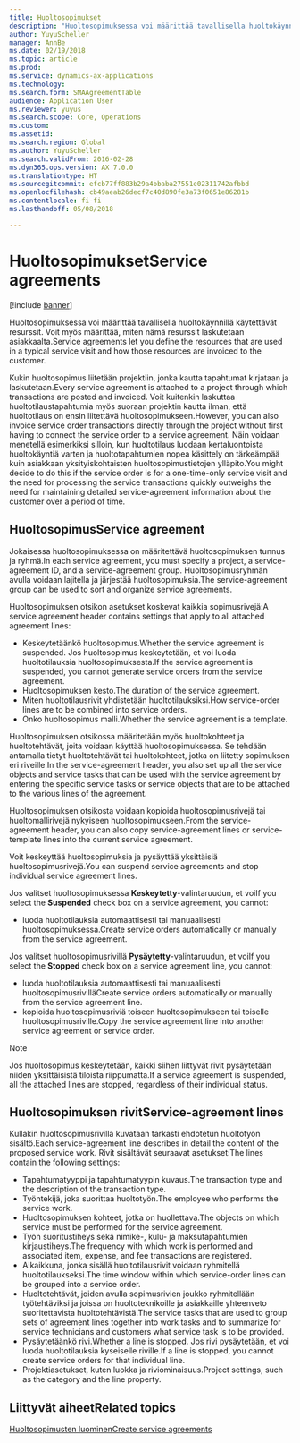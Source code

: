 ```yaml
---
title: Huoltosopimukset
description: "Huoltosopimuksessa voi määrittää tavallisella huoltokäynnillä käytettävät resurssit. Voit myös määrittää, miten nämä resurssit laskutetaan asiakkaalta."
author: YuyuScheller
manager: AnnBe
ms.date: 02/19/2018
ms.topic: article
ms.prod: 
ms.service: dynamics-ax-applications
ms.technology: 
ms.search.form: SMAAgreementTable
audience: Application User
ms.reviewer: yuyus
ms.search.scope: Core, Operations
ms.custom: 
ms.assetid: 
ms.search.region: Global
ms.author: YuyuScheller
ms.search.validFrom: 2016-02-28
ms.dyn365.ops.version: AX 7.0.0
ms.translationtype: HT
ms.sourcegitcommit: efcb77ff883b29a4bbaba27551e02311742afbbd
ms.openlocfilehash: cb49aeab26decf7c40d890fe3a73f0651e86281b
ms.contentlocale: fi-fi
ms.lasthandoff: 05/08/2018

---
```


# <a name="service-agreements"></a><span data-ttu-id="10908-103">Huoltosopimukset</span><span class="sxs-lookup"><span data-stu-id="10908-103">Service agreements</span></span>

[!include [banner](../includes/banner.md)]

<span data-ttu-id="10908-104">Huoltosopimuksessa voi määrittää tavallisella huoltokäynnillä käytettävät resurssit. Voit myös määrittää, miten nämä resurssit laskutetaan asiakkaalta.</span><span class="sxs-lookup"><span data-stu-id="10908-104">Service agreements let you define the resources that are used in a typical service visit and how those resources are invoiced to the customer.</span></span>

<span data-ttu-id="10908-105">Kukin huoltosopimus liitetään projektiin, jonka kautta tapahtumat kirjataan ja laskutetaan.</span><span class="sxs-lookup"><span data-stu-id="10908-105">Every service agreement is attached to a project through which transactions are posted and invoiced.</span></span> <span data-ttu-id="10908-106">Voit kuitenkin laskuttaa huoltotilaustapahtumia myös suoraan projektin kautta ilman, että huoltotilaus on ensin liitettävä huoltosopimukseen.</span><span class="sxs-lookup"><span data-stu-id="10908-106">However, you can also invoice service order transactions directly through the project without first having to connect the service order to a service agreement.</span></span> <span data-ttu-id="10908-107">Näin voidaan menetellä esimerkiksi silloin, kun huoltotilaus luodaan kertaluontoista huoltokäyntiä varten ja huoltotapahtumien nopea käsittely on tärkeämpää kuin asiakkaan yksityiskohtaisten huoltosopimustietojen ylläpito.</span><span class="sxs-lookup"><span data-stu-id="10908-107">You might decide to do this if the service order is for a one-time-only service visit and the need for processing the service transactions quickly outweighs the need for maintaining detailed service-agreement information about the customer over a period of time.</span></span>

## <a name="service-agreement"></a><span data-ttu-id="10908-108">Huoltosopimus</span><span class="sxs-lookup"><span data-stu-id="10908-108">Service agreement</span></span>

<span data-ttu-id="10908-109">Jokaisessa huoltosopimuksessa on määritettävä huoltosopimuksen tunnus ja ryhmä.</span><span class="sxs-lookup"><span data-stu-id="10908-109">In each service agreement, you must specify a project, a service-agreement ID, and a service-agreement group.</span></span> <span data-ttu-id="10908-110">Huoltosopimusryhmän avulla voidaan lajitella ja järjestää huoltosopimuksia.</span><span class="sxs-lookup"><span data-stu-id="10908-110">The service-agreement group can be used to sort and organize service agreements.</span></span>

<span data-ttu-id="10908-111">Huoltosopimuksen otsikon asetukset koskevat kaikkia sopimusrivejä:</span><span class="sxs-lookup"><span data-stu-id="10908-111">A service agreement header contains settings that apply to all attached agreement lines:</span></span>

-  <span data-ttu-id="10908-112">Keskeytetäänkö huoltosopimus.</span><span class="sxs-lookup"><span data-stu-id="10908-112">Whether the service agreement is suspended.</span></span> <span data-ttu-id="10908-113">Jos huoltosopimus keskeytetään, et voi luoda huoltotilauksia huoltosopimuksesta.</span><span class="sxs-lookup"><span data-stu-id="10908-113">If the service agreement is suspended, you cannot generate service orders from the service agreement.</span></span>
-  <span data-ttu-id="10908-114">Huoltosopimuksen kesto.</span><span class="sxs-lookup"><span data-stu-id="10908-114">The duration of the service agreement.</span></span>
-  <span data-ttu-id="10908-115">Miten huoltotilausrivit yhdistetään huoltotilauksiksi.</span><span class="sxs-lookup"><span data-stu-id="10908-115">How service-order lines are to be combined into service orders.</span></span>
-  <span data-ttu-id="10908-116">Onko huoltosopimus malli.</span><span class="sxs-lookup"><span data-stu-id="10908-116">Whether the service agreement is a template.</span></span>

<span data-ttu-id="10908-117">Huoltosopimuksen otsikossa määritetään myös huoltokohteet ja huoltotehtävät, joita voidaan käyttää huoltosopimuksessa. Se tehdään antamalla tietyt huoltotehtävät tai huoltokohteet, jotka on liitetty sopimuksen eri riveille.</span><span class="sxs-lookup"><span data-stu-id="10908-117">In the service-agreement header, you also set up all the service objects and service tasks that can be used with the service agreement by entering the specific service tasks or service objects that are to be attached to the various lines of the agreement.</span></span>

<span data-ttu-id="10908-118">Huoltosopimuksen otsikosta voidaan kopioida huoltosopimusrivejä tai huoltomallirivejä nykyiseen huoltosopimukseen.</span><span class="sxs-lookup"><span data-stu-id="10908-118">From the service-agreement header, you can also copy service-agreement lines or service-template lines into the current service agreement.</span></span>

<span data-ttu-id="10908-119">Voit keskeyttää huoltosopimuksia ja pysäyttää yksittäisiä huoltosopimusrivejä.</span><span class="sxs-lookup"><span data-stu-id="10908-119">You can suspend service agreements and stop individual service agreement lines.</span></span>

<span data-ttu-id="10908-120">Jos valitset huoltosopimuksessa **Keskeytetty**-valintaruudun, et voi</span><span class="sxs-lookup"><span data-stu-id="10908-120">If you select the **Suspended** check box on a service agreement, you cannot:</span></span>

-    <span data-ttu-id="10908-121">luoda huoltotilauksia automaattisesti tai manuaalisesti huoltosopimuksessa.</span><span class="sxs-lookup"><span data-stu-id="10908-121">Create service orders automatically or manually from the service agreement.</span></span>

<span data-ttu-id="10908-122">Jos valitset huoltosopimusrivillä **Pysäytetty**-valintaruudun, et voi</span><span class="sxs-lookup"><span data-stu-id="10908-122">If you select the **Stopped** check box on a service agreement line, you cannot:</span></span>

-    <span data-ttu-id="10908-123">luoda huoltotilauksia automaattisesti tai manuaalisesti huoltosopimusrivillä</span><span class="sxs-lookup"><span data-stu-id="10908-123">Create service orders automatically or manually from the service agreement line.</span></span>
-    <span data-ttu-id="10908-124">kopioida huoltosopimusriviä toiseen huoltosopimukseen tai toiselle huoltosopimusriville.</span><span class="sxs-lookup"><span data-stu-id="10908-124">Copy the service agreement line into another service agreement or service order.</span></span>


> [!NOTE]
> <span data-ttu-id="10908-125">Jos huoltosopimus keskeytetään, kaikki siihen liittyvät rivit pysäytetään niiden yksittäisistä tiloista riippumatta.</span><span class="sxs-lookup"><span data-stu-id="10908-125">If a service agreement is suspended, all the attached lines are stopped, regardless of their individual status.</span></span>

## <a name="service-agreement-lines"></a><span data-ttu-id="10908-126">Huoltosopimuksen rivit</span><span class="sxs-lookup"><span data-stu-id="10908-126">Service-agreement lines</span></span>

<span data-ttu-id="10908-127">Kullakin huoltosopimusrivillä kuvataan tarkasti ehdotetun huoltotyön sisältö.</span><span class="sxs-lookup"><span data-stu-id="10908-127">Each service-agreement line describes in detail the content of the proposed service work.</span></span> <span data-ttu-id="10908-128">Rivit sisältävät seuraavat asetukset:</span><span class="sxs-lookup"><span data-stu-id="10908-128">The lines contain the following settings:</span></span>

-  <span data-ttu-id="10908-129">Tapahtumatyyppi ja tapahtumatyypin kuvaus.</span><span class="sxs-lookup"><span data-stu-id="10908-129">The transaction type and the description of the transaction type.</span></span>
-  <span data-ttu-id="10908-130">Työntekijä, joka suorittaa huoltotyön.</span><span class="sxs-lookup"><span data-stu-id="10908-130">The employee who performs the service work.</span></span>
-  <span data-ttu-id="10908-131">Huoltosopimuksen kohteet, jotka on huollettava.</span><span class="sxs-lookup"><span data-stu-id="10908-131">The objects on which service must be performed for the service agreement.</span></span>
-  <span data-ttu-id="10908-132">Työn suoritustiheys sekä nimike-, kulu- ja maksutapahtumien kirjaustiheys.</span><span class="sxs-lookup"><span data-stu-id="10908-132">The frequency with which work is performed and associated item, expense, and fee transactions are registered.</span></span>
-  <span data-ttu-id="10908-133">Aikaikkuna, jonka sisällä huoltotilausrivit voidaan ryhmitellä huoltotilaukseksi.</span><span class="sxs-lookup"><span data-stu-id="10908-133">The time window within which service-order lines can be grouped into a service order.</span></span>
-  <span data-ttu-id="10908-134">Huoltotehtävät, joiden avulla sopimusrivien joukko ryhmitellään työtehtäviksi ja joissa on huoltoteknikoille ja asiakkaille yhteenveto suoritettavista huoltotehtävistä.</span><span class="sxs-lookup"><span data-stu-id="10908-134">The service tasks that are used to group sets of agreement lines together into work tasks and to summarize for service technicians and customers what service task is to be provided.</span></span>
-  <span data-ttu-id="10908-135">Pysäytetäänkö rivi.</span><span class="sxs-lookup"><span data-stu-id="10908-135">Whether a line is stopped.</span></span> <span data-ttu-id="10908-136">Jos rivi pysäytetään, et voi luoda huoltotilauksia kyseiselle riville.</span><span class="sxs-lookup"><span data-stu-id="10908-136">If a line is stopped, you cannot create service orders for that individual line.</span></span>
-  <span data-ttu-id="10908-137">Projektiasetukset, kuten luokka ja riviominaisuus.</span><span class="sxs-lookup"><span data-stu-id="10908-137">Project settings, such as the category and the line property.</span></span>

## <a name="related-topics"></a><span data-ttu-id="10908-138">Liittyvät aiheet</span><span class="sxs-lookup"><span data-stu-id="10908-138">Related topics</span></span>

[<span data-ttu-id="10908-139">Huoltosopimusten luominen</span><span class="sxs-lookup"><span data-stu-id="10908-139">Create service agreements</span></span>](create-service-agreements.md)


